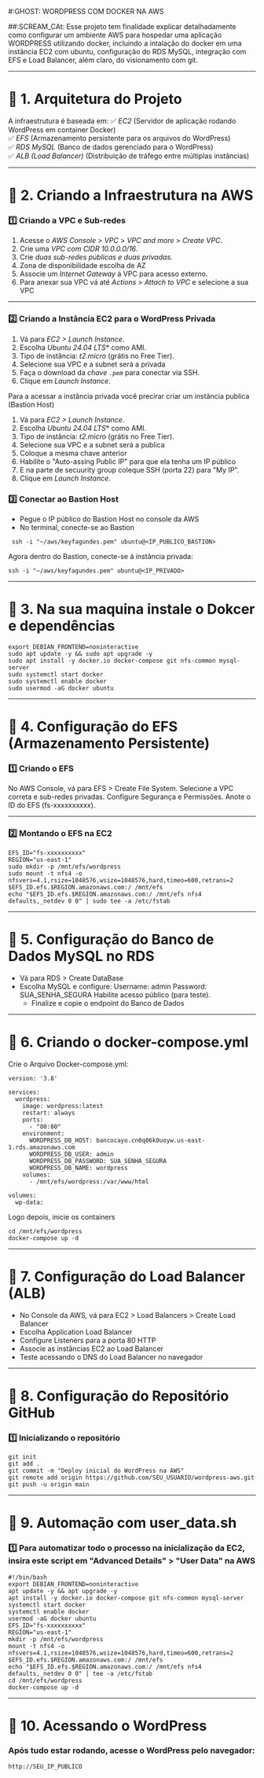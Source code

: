 #:GHOST: WORDPRESS COM DOCKER NA AWS

##:SCREAM_CAt: Esse projeto tem finalidade explicar detalhadamente como configurar um ambiente AWS para hospedar uma aplicação WORDPRESS utilizando docker, incluindo a intalação do docker em uma instância EC2 com ubuntu, configuração do RDS MySQL, integração com EFS e Load Balancer, além claro, do visionamento com git.

---

# 📌 1. Arquitetura do Projeto
A infraestrutura é baseada em:
✅ *EC2* (Servidor de aplicação rodando WordPress em container Docker)  
✅ *EFS* (Armazenamento persistente para os arquivos do WordPress)  
✅ *RDS MySQL* (Banco de dados gerenciado para o WordPress)  
✅ *ALB (Load Balancer)* (Distribuição de tráfego entre múltiplas instâncias) 

---

# 📌 2. Criando a Infraestrutura na AWS

### 1️⃣ Criando a VPC e Sub-redes
1. Acesse o *AWS Console* > *VPC* > *VPC and more* > *Create VPC*.  
2. Crie uma *VPC com CIDR 10.0.0.0/16*.  
3. Crie *duas sub-redes públicas e duas privadas*.
4. Zona de disponibilidade escolha de AZ   
5. Associe um *Internet Gateway* à VPC para acesso externo.
6. Para anexar sua VPC vá até *Actions* > *Attach to VPC* e selecione a sua VPC 
---

### 2️⃣ Criando a Instância EC2 para o WordPress Privada
1. Vá para *EC2 > Launch Instance*.  
2. Escolha *Ubuntu 24.04 LTS** como AMI.  
3. Tipo de instância: *t2.micro* (grátis no Free Tier).  
4. Selecione sua VPC e a subnet será a privada  
6. Faça o download da *chave `.pem`* para conectar via SSH.  
7. Clique em *Launch Instance*.

Para a acessar a instância privada você precirar criar um instância publica (Bastion Host)
1. Vá para *EC2 > Launch Instance*.  
2. Escolha *Ubuntu 24.04 LTS** como AMI.  
3. Tipo de instância: *t2.micro* (grátis no Free Tier).  
4. Selecione sua VPC e a subnet será a publica  
6. Coloque a mesma chave anterior
7. Habilite o "Auto-assing Public IP" para que ela tenha um IP público
8. E na parte de secuurity group coleque SSH (porta 22) para "My IP".  
9. Clique em *Launch Instance*.

### 3️⃣  Conectar ao Bastion Host
- Pegue o IP público do Bastion Host no console  da AWS
- No terminal, conecte-se ao Bastion
````
 ssh -i "~/aws/keyfagundes.pem" ubuntu@<IP_PUBLICO_BASTION>
````
Agora dentro do Bastion, conecte-se á instância privada:
````
ssh -i "~/aws/keyfagundes.pem" ubuntu@<IP_PRIVADO>
````

---

# 📌 3. Na sua maquina instale o Dokcer e dependências
```
export DEBIAN_FRONTEND=noninteractive
sudo apt update -y && sudo apt upgrade -y
sudo apt install -y docker.io docker-compose git nfs-common mysql-server
sudo systemctl start docker
sudo systemctl enable docker
sudo usermod -aG docker ubuntu
```
---

# 📌 4. Configuração do EFS (Armazenamento Persistente)

### 1️⃣ Criando o EFS
No AWS Console, vá para EFS > Create File System.
Selecione a VPC correta e sub-redes privadas.
Configure Segurança e Permissões.
Anote o ID do EFS (fs-xxxxxxxxxx).

---
### 2️⃣ Montando o EFS na EC2
````
EFS_ID="fs-xxxxxxxxxx"
REGION="us-east-1"
sudo mkdir -p /mnt/efs/wordpress
sudo mount -t nfs4 -o nfsvers=4.1,rsize=1048576,wsize=1048576,hard,timeo=600,retrans=2 $EFS_ID.efs.$REGION.amazonaws.com:/ /mnt/efs
echo "$EFS_ID.efs.$REGION.amazonaws.com:/ /mnt/efs nfs4 defaults,_netdev 0 0" | sudo tee -a /etc/fstab
````

---

# 📌 5. Configuração do Banco de Dados MySQL no RDS
- Vá para RDS > Create DataBase
- Escolha MySQL e configure:
    Username: admin
    Password: SUA_SENHA_SEGURA
    Habilite acesso público (para teste).
  - Finalize e copie o endpoint do Banco de Dados

--- 

#  📌 6. Criando o docker-compose.yml
Crie o Arquivo Docker-compose.yml:
````
version: '3.8'

services:
  wordpress:
    image: wordpress:latest
    restart: always
    ports:
      - "80:80"
    environment:
      WORDPRESS_DB_HOST: bancocayo.cn0q06k0uoyw.us-east-1.rds.amazonaws.com
      WORDPRESS_DB_USER: admin
      WORDPRESS_DB_PASSWORD: SUA_SENHA_SEGURA
      WORDPRESS_DB_NAME: wordpress
    volumes:
      - /mnt/efs/wordpress:/var/www/html

volumes:
  wp-data:
````
Logo depois, inicie os containers
````
cd /mnt/efs/wordpress
docker-compose up -d
````

----

# 📌 7. Configuração do Load Balancer (ALB)

- No Console da AWS, vá para EC2 > Load Balancers > Create Load Balancer
- Escolha Application Load Balancer
- Configure Listeners para a porta 80 HTTP
- Associe as instâncias EC2 ao Load Balancer
- Teste acessando o DNS do Load Balancer no navegador

---

# 📌 8. Configuração do Repositório GitHub

### 1️⃣ Inicializando o repositório
````
git init
git add .
git commit -m "Deploy inicial do WordPress na AWS"
git remote add origin https://github.com/SEU_USUARIO/wordpress-aws.git
git push -u origin main
````

---

# 📌 9. Automação com user_data.sh

### 1️⃣ Para automatizar todo o processo na inicialização da EC2, insira este script em "Advanced Details" > "User Data" na AWS
````
#!/bin/bash
export DEBIAN_FRONTEND=noninteractive
apt update -y && apt upgrade -y
apt install -y docker.io docker-compose git nfs-common mysql-server
systemctl start docker
systemctl enable docker
usermod -aG docker ubuntu
EFS_ID="fs-xxxxxxxxxx"
REGION="us-east-1"
mkdir -p /mnt/efs/wordpress
mount -t nfs4 -o nfsvers=4.1,rsize=1048576,wsize=1048576,hard,timeo=600,retrans=2 $EFS_ID.efs.$REGION.amazonaws.com:/ /mnt/efs
echo "$EFS_ID.efs.$REGION.amazonaws.com:/ /mnt/efs nfs4 defaults,_netdev 0 0" | tee -a /etc/fstab
cd /mnt/efs/wordpress
docker-compose up -d
````

---

# 📌 10. Acessando o WordPress

### Após tudo estar rodando, acesse o WordPress pelo navegador:
````
http://SEU_IP_PUBLICO
````
